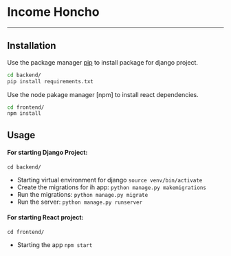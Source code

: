 # Income Honcho

---

## Installation

Use the package manager [pip](https://pip.pypa.io/en/stable/) to install package for django project.

```bash
cd backend/
pip install requirements.txt
```

Use the node pakage manager [npm] to install react dependencies.

```bash
cd frontend/
npm install
```

## Usage

#### For starting Django Project:

```cd backend/ ```

- Starting virtual environment for django 
    ```source venv/bin/activate```
- Create the migrations for ih app: 
    ```python manage.py makemigrations```
- Run the migrations:
    ```python manage.py migrate```
- Run the server:
    ```python manage.py runserver```


#### For starting React project:

```cd frontend/ ```

- Starting the app
    ```npm start```


